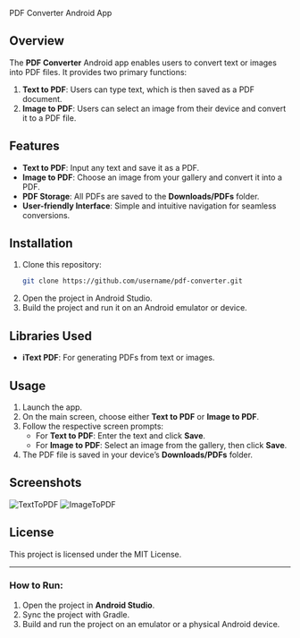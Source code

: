 PDF Converter Android App

## Overview

The **PDF Converter** Android app enables users to convert text or images into PDF files. It provides two primary functions:
1. **Text to PDF**: Users can type text, which is then saved as a PDF document.
2. **Image to PDF**: Users can select an image from their device and convert it to a PDF file.

## Features
- **Text to PDF**: Input any text and save it as a PDF.
- **Image to PDF**: Choose an image from your gallery and convert it into a PDF.
- **PDF Storage**: All PDFs are saved to the **Downloads/PDFs** folder.
- **User-friendly Interface**: Simple and intuitive navigation for seamless conversions.

## Installation
1. Clone this repository:
   ```bash
   git clone https://github.com/username/pdf-converter.git
   ```
2. Open the project in Android Studio.
3. Build the project and run it on an Android emulator or device.

## Libraries Used
- **iText PDF**: For generating PDFs from text or images.

## Usage
1. Launch the app.
2. On the main screen, choose either **Text to PDF** or **Image to PDF**.
3. Follow the respective screen prompts:
   - For **Text to PDF**: Enter the text and click **Save**.
   - For **Image to PDF**: Select an image from the gallery, then click **Save**.
4. The PDF file is saved in your device’s **Downloads/PDFs** folder.

## Screenshots
![TextToPDF](screenshots/text_to_pdf.png)
![ImageToPDF](screenshots/image_to_pdf.png)

## License
This project is licensed under the MIT License.

---

### How to Run:
1. Open the project in **Android Studio**.
2. Sync the project with Gradle.
3. Build and run the project on an emulator or a physical Android device.

